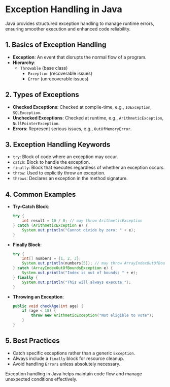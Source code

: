 # Exception Handling in Java

Java provides structured exception handling to manage runtime errors, ensuring smoother execution and enhanced code reliability.

## 1. Basics of Exception Handling
   - **Exception**: An event that disrupts the normal flow of a program.
   - **Hierarchy**:
     - `Throwable` (base class)
       - `Exception` (recoverable issues)
       - `Error` (unrecoverable issues)

## 2. Types of Exceptions
   - **Checked Exceptions**: Checked at compile-time, e.g., `IOException`, `SQLException`.
   - **Unchecked Exceptions**: Checked at runtime, e.g., `ArithmeticException`, `NullPointerException`.
   - **Errors**: Represent serious issues, e.g., `OutOfMemoryError`.

## 3. Exception Handling Keywords
   - `try`: Block of code where an exception may occur.
   - `catch`: Block to handle the exception.
   - `finally`: Block that executes regardless of whether an exception occurs.
   - `throw`: Used to explicitly throw an exception.
   - `throws`: Declares an exception in the method signature.

## 4. Common Examples
   - **Try-Catch Block**:
     ```java
     try {
         int result = 10 / 0; // may throw ArithmeticException
     } catch (ArithmeticException e) {
         System.out.println("Cannot divide by zero: " + e);
     }
     ```
   - **Finally Block**:
     ```java
     try {
         int[] numbers = {1, 2, 3};
         System.out.println(numbers[5]); // may throw ArrayIndexOutOfBoundsException
     } catch (ArrayIndexOutOfBoundsException e) {
         System.out.println("Index is out of bounds: " + e);
     } finally {
         System.out.println("This will always execute.");
     }
     ```
   - **Throwing an Exception**:
     ```java
     public void checkAge(int age) {
         if (age < 18) {
             throw new ArithmeticException("Not eligible to vote");
         }
     }
     ```

## 5. Best Practices
   - Catch specific exceptions rather than a generic `Exception`.
   - Always include a `finally` block for resource cleanup.
   - Avoid handling `Errors` unless absolutely necessary.

Exception handling in Java helps maintain code flow and manage unexpected conditions effectively.
